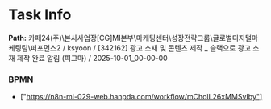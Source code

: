 # Task Info

**Path:** 카페24(주)\본사사업장\[CG]MI본부\마케팅센터\성장전략그룹\글로벌디지털마케팅팀\퍼포먼스2 / ksyoon / [342162] 광고 소재 및 콘텐츠 제작 _ 슬랙으로 광고 소재 제작 완료 알림 (피그마) / 2025-10-01_00-00-00

### BPMN
- ["https://n8n-mi-029-web.hanpda.com/workflow/mCholL26xMMSvIby"]

